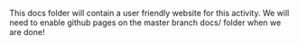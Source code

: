 This docs folder will contain a user friendly website for this activity. We will need to enable github pages on the  master branch docs/ folder when we are done!
